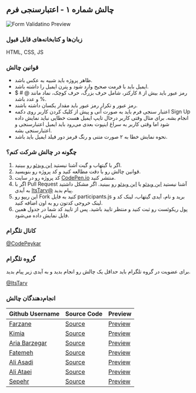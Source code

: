## چالش شماره ۱ - اعتبارسنجی فرم
![Form Validatino Preview](FormValidation.png)


### زبان‌ها و کتابخانه‌های قابل قبول
HTML, CSS, JS

### قوانین چالش
- ظاهر پروژه باید شبیه به عکس باشد.
- ایمیل باید با فرمت صحیح وارد شود و پترن ایمیل را داشته باشد.
- رمز عبور باید بیش از ۸ کارکتر، شامل حرف بزرگ، حرف کوچک، نماد مانند @ # $ % و عدد باشد.
- رمز عبور و تکرار رمز عبور باید مقدار یکسان داشته باشند.
- اعتبار سنجی فرم باید به صورت آنی و پیش از کلیک کردن کاربر روی دکمه Sign Up انجام بشه. برای مثال وقتی کاربر درحال تایپ ایمیل هست خطایی نباید نمایش داده شود اما وقتی کاربر به سراغ اینپوت بعدی می‌رود باید ایمیل اعتبارسنجی و اعتبارسنجی بشه.
- نحوه نمایش خطا به ۲ صورت متنی و رنگ قرمز دور فیلد ایمیل باید باشد.



### چگونه در چالش شرکت کنم؟
1. اگر با گیتهاب و گیت آشنا نیستید [این ویدئو](http://youtu.be/xDdal3QSypE) رو ببینید.
2. قوانین چالش رو با دقت مطالعه کنید و کد پروژه رو بنویسید.
3. کد پروژه رو در سایت [CodePen.io](https://codepen.io/) منتشر کنید.
4. اگر با Pull Request آشنا نیستید [این ویدئو](https://youtu.be/CML6vfKjQss?t=106) یا [این ویدئو](https://www.youtube.com/watch?v=HbSjyU2vf6Y&pp=ygURY29udHJpYnV0ZSBnaXRodWI%3D) رو ببینید. اگر مشکل داشتید به آیدی [ItsTarv@](https://t.me/ItsTarv) پیام بدید.
5. این ریپو رو Fork کنید به فایل participants.js برید و نام، آیدی گیتهاب، لینک کد و لینک خروجی کدتون رو به اون اضافه کنید.
6. پول ریکوئست رو ثبت کنید و منتظر تایید باشید. پس از تایید کد شما در جدول همین فایل نمایش داده می‌شود.

### کانال تلگرام
[@CodePeykar](https://t.me/CodePeykar)
### گروه تلگرام
برای عضویت در گروه تلگرام باید حداقل یک چالش رو انجام بدید و به آیدی زیر پیام بدید.

[@ItsTarv](https://t.me/ItsTarv)

### انجام‌دهندگان چالش

| Github Username                                  | Source Code                                                   | Preview                                                        |
| ------------------------------------------------ | ------------------------------------------------------------- | -------------------------------------------------------------- |
| [Farzane](https://github.com/farzane-na)         | [Source](https://codepen.io/Farzane-Nazmabadi/pen/XJWraMY)    | [Preview](https://codepen.io/Farzane-Nazmabadi/pen/XJWraMY)    |
| [Kimia](https://github.com/Kimia-msv)            | [Source](https://codepen.io/Kimia-msv/pen/emYYdpE)            | [Preview](https://codepen.io/Kimia-msv/pen/emYYdpE)            |
| [Aria Barzegar](https://github.com/ariabarzegar) | [Source](https://codepen.io/aria-barzegar/pen/azbbbBp)        | [Preview](https://codepen.io/aria-barzegar/pen/azbbbBp)        |
| [Fatemeh](https://github.com/Fawtm)              | [Source](https://codepen.io/kawhlpud-the-encoder/pen/KwKPYmm) | [Preview](https://codepen.io/kawhlpud-the-encoder/pen/KwKPYmm) |
| [Ali Asadi](https://github.com/Imaliasadi)       | [Source](https://codepen.io/Imaliasadi/pen/JojjNOo)           | [Preview](https://codepen.io/Imaliasadi/pen/JojjNOo)           |
| [Ali Ataei](https://github.com/Aljatael)       | [Source](https://codepen.io/aljatael/pen/MYWgEBM)           | [Preview](https://codepen.io/aljatael/pen/MYWgEBM)           |
| [Sepehr](https://github.com/Sepehr1naqavian)       | [Source](https://codepen.io/Sepehr1naqavian/pen/ByaadZo)           | [Preview](https://codepen.io/Sepehr1naqavian/pen/ByaadZo)           |
